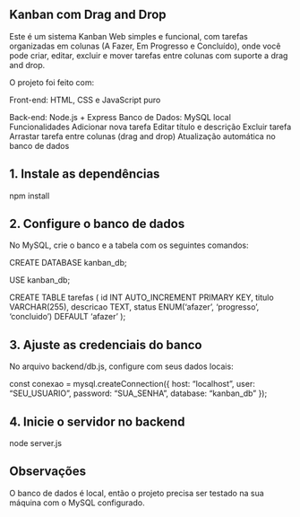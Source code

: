 ## Kanban com Drag and Drop ##
Este é um sistema Kanban Web simples e funcional, com tarefas organizadas em colunas (A Fazer, Em Progresso e Concluído), onde você pode criar, editar, excluir e mover tarefas entre colunas com suporte a drag and drop.

O projeto foi feito com:

Front-end: HTML, CSS e JavaScript puro

Back-end: Node.js + Express
Banco de Dados: MySQL local
Funcionalidades
Adicionar nova tarefa
Editar título e descrição
Excluir tarefa
Arrastar tarefa entre colunas (drag and drop)
Atualização automática no banco de dados

## 1. Instale as dependências ##
npm install

## 2. Configure o banco de dados ##
No MySQL, crie o banco e a tabela com os seguintes comandos:

CREATE DATABASE kanban_db;

USE kanban_db;

CREATE TABLE tarefas ( id INT AUTO_INCREMENT PRIMARY KEY, titulo VARCHAR(255), descricao TEXT, status ENUM(‘afazer’, ‘progresso’, ‘concluido’) DEFAULT ‘afazer’ );

## 3. Ajuste as credenciais do banco ##
No arquivo backend/db.js, configure com seus dados locais:

const conexao = mysql.createConnection({ host: “localhost”, user: “SEU_USUARIO”, password: “SUA_SENHA”, database: “kanban_db” });

## 4. Inicie o servidor no backend ##
node server.js

## Observações ##
O banco de dados é local, então o projeto precisa ser testado na sua máquina com o MySQL configurado.
